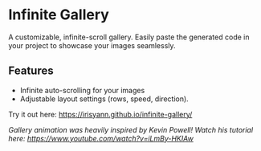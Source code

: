 # Infinite Gallery

A customizable, infinite-scroll gallery. Easily paste the generated code in your project to showcase your images seamlessly.

## Features
- Infinite auto-scrolling for your images
- Adjustable layout settings (rows, speed, direction).

Try it out here: https://irisyann.github.io/infinite-gallery/

_Gallery animation was heavily inspired by Kevin Powell! Watch his tutorial here: https://www.youtube.com/watch?v=iLmBy-HKIAw_
